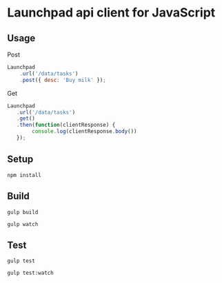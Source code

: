 Launchpad api client for JavaScript
===============

## Usage

Post

```javascript
Launchpad
    .url('/data/tasks')
    .post({ desc: 'Buy milk' });
```

Get

```javascript
Launchpad
   .url('/data/tasks')
   .get()
   .then(function(clientResponse) {
        console.log(clientResponse.body())
   });
```

## Setup

```
npm install
```

## Build

```
gulp build
```

```
gulp watch
```

## Test

```
gulp test
```

```
gulp test:watch
```
